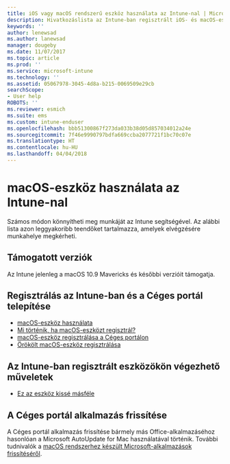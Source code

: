 ```yaml
---
title: iOS vagy macOS rendszerű eszköz használata az Intune-nal | Microsoft Docs
description: Hivatkozáslista az Intune-ban regisztrált iOS- és macOS-eszközökön elvégezhető feladatokhoz
keywords: ''
author: lenewsad
ms.author: lanewsad
manager: dougeby
ms.date: 11/07/2017
ms.topic: article
ms.prod: ''
ms.service: microsoft-intune
ms.technology: ''
ms.assetid: 05067978-3045-4d8a-b215-0069509e29cb
searchScope:
- User help
ROBOTS: ''
ms.reviewer: esmich
ms.suite: ems
ms.custom: intune-enduser
ms.openlocfilehash: bbb51300867f273da033b38d05d857034012a24e
ms.sourcegitcommit: 7f46e9990797bdfa669ccba2077721f1bc70c07e
ms.translationtype: HT
ms.contentlocale: hu-HU
ms.lasthandoff: 04/04/2018
---
```

# <a name="using-your-macos-device-with-intune"></a>macOS-eszköz használata az Intune-nal

Számos módon könnyítheti meg munkáját az Intune segítségével. Az alábbi lista azon leggyakoribb teendőket tartalmazza, amelyek elvégzésére munkahelye megkérheti.

## <a name="supported-versions"></a>Támogatott verziók

Az Intune jelenleg a macOS 10.9 Mavericks és későbbi verzióit támogatja.

## <a name="enrolling-into-intune-and-installing-the-company-portal"></a>Regisztrálás az Intune-ban és a Céges portál telepítése

- [macOS-eszköz használata](using-your-macos-device-with-intune.md)
- [Mi történik, ha macOS-eszközt regisztrál?](what-happens-if-you-install-the-company-portal-app-and-enroll-your-device-in-intune-macos.md)
- [macOS-eszköz regisztrálása a Céges portálon](enroll-your-device-in-intune-macos-cp.md)
- [Örökölt macOS-eszköz regisztrálása](enroll-your-device-in-intune-macos-legacy.md)


## <a name="things-you-can-do-when-your-device-is-enrolled-in-intune"></a>Az Intune-ban regisztrált eszközökön végezhető műveletek

- [Ez az eszköz kissé másféle](device-little-different-jamf.md)

## <a name="updating-the-company-portal-app"></a>A Céges portál alkalmazás frissítése

A Céges portál alkalmazás frissítése bármely más Office-alkalmazáséhoz hasonlóan a Microsoft AutoUpdate for Mac használatával történik. További tudnivalók a [macOS rendszerhez készült Microsoft-alkalmazások frissítéséről](https://support.office.com/article/Check-for-Office-for-Mac-updates-automatically-bfd1e497-c24d-4754-92ab-910a4074d7c1).
